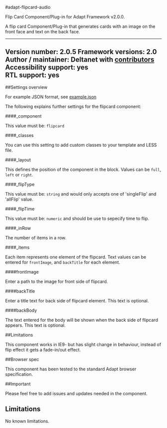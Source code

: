 #adapt-flipcard-audio

Flip Card Component/Plug-in for Adapt Framework v2.0.0.

A flip card Component/Plug-in that generates cards with an image on the front face and text on the back face.

----------------------------
**Version number:**  2.0.5
**Framework versions:** 2.0  
**Author / maintainer:** Deltanet with [contributors](https://github.com/deltanet/adapt-flipcard-audio/graphs/contributors)  
**Accessibility support:** yes   
**RTL support:** yes
----------------------------

##Settings overview

For example JSON format, see [example.json](https://github.com/deltanet/adapt-flipcard-audio/blob/master/example.json)

The following explains further settings for the flipcard component:

####_component

This value must be: `flipcard`

####_classes

You can use this setting to add custom classes to your template and LESS file.

####_layout

This defines the position of the component in the block. Values can be `full`, `left` or `right`.

####_flipType

This value must be: `string` and would only accepts one of 'singleFlip' and 'allFlip' value.

####_flipTime

This value must be: `numeric` and should be use to sepecify time to flip.

####_inRow

The number of items in a row.

####_items

Each item represents one element of the flipcard. Text values can be entered for `frontImage`, and `backTitle` for each element.

####frontImage

Enter a path to the image for front side of flipcard.

####backTitle

Enter a title text for back side of flipcard element. This text is optional.

####backBody

The text entered for the body will be shown when the back side of flipcard appears. This text is optional.

##Limitations

This component works in IE9- but has slight change in behaviour, instead of flip effect it gets a fade-in/out effect.

##Browser spec

This component has been tested to the standard Adapt browser specification.

##Important

Please feel free to add issues and updates needed in the component.


## Limitations

No known limitations.
